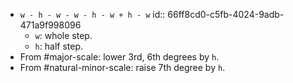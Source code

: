 - `w - h - w - w - h - w + h - w`
  id:: 66ff8cd0-c5fb-4024-9adb-471a9f998096
	- `w`: whole step.
	- `h`: half step.
- From #major-scale: lower 3rd, 6th degrees by `h`.
- From #natural-minor-scale: raise 7th degree by `h`.